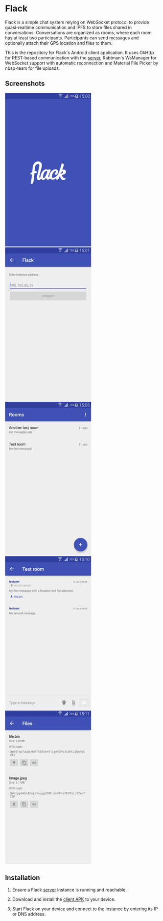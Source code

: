 # Flack

Flack is a simple chat system relying on WebSocket protocol to provide
quasi-realtime communication and IPFS to store files shared in conversations.
Conversations are organized as rooms, where each room has at least two
participants. Participants can send messages and optionally attach their GPS
location and files to them.

This is the repository for Flack's Android client application. It uses OkHttp
for REST-based communication with the
[server](https://github.com/skomaromi/flack-server), Rabtman's WsManager for
WebSocket support with automatic reconnection and Material File Picker by
nbsp-team for file uploads.

## Screenshots

<img src="docs/img/splashscreen.png" height="500"
title="Splash screen"/>&nbsp;
<img src="docs/img/serverinput.png" height="500"
title="Server input Activity"/>&nbsp;
<img src="docs/img/roomlist.png" height="500"
title="Activity listing rooms user is a part of"/>&nbsp;
<img src="docs/img/room.png" height="500"
title="List of messages sent to currently opened room"/>&nbsp;
<img src="docs/img/files.png" height="500"
title="Activity showing files user has uploaded to current Flack instance"/>

## Installation

1. Ensure a Flack [server](https://github.com/skomaromi/flack-server) instance
is running and reachable.

2. Download and install the [client APK](app/release/app-release.apk) to your
device.

3. Start Flack on your device and connect to the instance by entering its IP
or DNS address.
